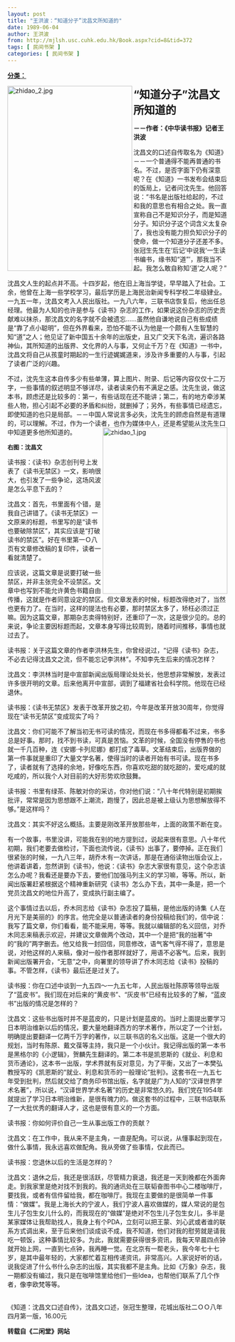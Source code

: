 ```yaml
---
layout: post
title: "王洪波：“知道分子”沈昌文所知道的"
date: 1989-06-04
author: 王洪波
from: http://mjlsh.usc.cuhk.edu.hk/Book.aspx?cid=8&tid=372
tags: [ 民间书架 ]
categories: [ 民间书架 ]
---
```


<div style="margin: 15px 10px 10px 0px;">
 <div>
  <span id="ctl00_ContentPlaceHolder1_chapter1_SubjectLabel" style="font-weight:bold;text-decoration:underline;">
   分类：
  </span>
 </div>
 <p>
  <img align="left" alt="zhidao_2.jpg" border="0" height="415" src="http://mjlsh.usc.cuhk.edu.hk/medias/contents/372/zhidao_2.jpg" width="280"/>
 </p>
 <p>
 </p>
 <p>
 </p>
 <p>
 </p>
 <p>
 </p>
 <p>
 </p>
 <p>
  <strong>
   <font size="5">
    “知道分子”沈昌文所知道的
   </font>
  </strong>
 </p>
 <p>
  <strong>
   －－作者：《中华读书报》记者王洪波
  </strong>
 </p>
 <p>
  沈昌文的口述自传取名为《知道》－－一个普通得不能再普通的书名。不过，是否字面下仍有深意呢？在《知道》一书发布会结束后的饭局上，记者问沈先生。他回答说：“书名是出版社给起的，不过和我的意思也有相合之处。我一直宣称自己不是知识分子，而是知道分子。知识分子这个词含义太复杂了，我也没有能力担负知识分子的使命，做一个知道分子还差不多。张冠生先生在‘后记’中说我‘一生读书编书，缘书知“道”’，那我当不起。我怎么敢自称知‘道’之人呢？”
 </p>
 <p>
  沈昌文人生的起点并不高。十四岁起，他在旧上海当学徒，早早踏入了社会。工余，他曾在上海一些学校学习，最后学历是上海民治新闻专科学校二年级肄业。一九五一年，沈昌文考入人民出版社。一九八六年，三联书店恢复后，他出任总经理。他最为人知的也许是参与《读书》杂志的工作，如果说这份杂志的历史贡献难以抹杀，那沈昌文的名字就不会被遗忘……虽然他自谦地说自己有些成绩是“靠了点小聪明”，但在外界看来，恐怕不能不认为他是一个颇有人生智慧的知“道”之人；他见证了新中国五十余年的出版史，且又广交天下名流，遍识各路神仙，其所知道的出版界、文化界的人与事，又何止千万？在《知道》一书中，沈昌文将自己从孩童时期起的一生行迹娓娓道来，涉及许多重要的人与事，引起了读者广泛的兴趣。
 </p>
 <p>
  不过，沈先生这本自传多少有些单薄，算上图片、附录、后记等内容仅仅十二万字，一些事情的叙述明显不够详尽，读者读来仍有不满足之感。沈先生说，做这本书，顾虑还是比较多的：第一，有些话现在还不能讲；第二，有的地方牵涉某些人物，担心引起不必要的矛盾和纠纷，就删掉了；另外，有些事情已经遗忘，即使知道的也只是局部。－－中国人常说言多必失，沈先生的顾虑自然是有道理的，可以理解。不过，作为一个读者，也作为媒体中人，还是希望能从沈先生口中知道更多他所知道的。
  <img align="right" alt="zhidao_1.jpg" border="0" height="373" src="http://mjlsh.usc.cuhk.edu.hk/medias/contents/372/zhidao_1.jpg" width="280"/>
 </p>
 <p>
  <font size="2">
   <strong>
    右图：沈昌文
   </strong>
  </font>
 </p>
 <p>
  读书报：《读书》杂志创刊号上发表了《读书无禁区》一文，影响很大，也引发了一些争论，这场风波是怎么平息下去的？
 </p>
 <p>
  沈昌文：首先，书里面有个错，是我自己讲错了。《读书无禁区》一文原来的标题，书里写的是“读书也要破除禁区”，其实应该是“打破读书的禁区”。好在书里第一Ｏ八页有文章修改稿的复印件，读者一看就清楚了。
 </p>
 <p>
  应该说，这篇文章是说要打破一些禁区，并非主张完全不设禁区。文章中也写到不能允许黄色书籍自由传播，这就是作者同意设定的禁区。但文章发表的时候，标题改得绝对了，当然也更有力了。在当时，这样的提法也有必要，那时禁区太多了，矫枉必须过正嘛。因为这篇文章，那期杂志卖得特别好，还重印了一次，这是很少见的。总的来说，争论主要因标题而起，文章本身写得比较周到，随着时间推移，事情也就过去了。
 </p>
 <p>
  读书报：关于这篇文章的作者李洪林先生，你曾经说过，“记得《读书》杂志，不必去记得沈昌文之流，但不能忘记李洪林”。不知李先生后来的情况怎样？
 </p>
 <p>
  沈昌文：李洪林当时是中宣部新闻出版局理论处处长，他思想非常解放，发表过许多很开明的文章。后来他离开中宣部，调到了福建省社会科学院。他现在已经退休。
 </p>
 <p>
  读书报：《读书无禁区》发表于改革开放之初，今年是改革开放30周年，你觉得现在“读书无禁区”变成现实了吗？
 </p>
 <p>
  沈昌文：你们可能不了解当初无书可读的情况，而现在书多得都看不过来，书多总是好事。那时，找不到书读，可真是苦恼。文革的时候，全国没有停售的书也就一千几百种，连《安娜·卡列尼娜》都打成了毒草。文革结束后，出版界做的第一件事就是重印了大量文学名著，使得当时的读者开始有书可读。现在书多了，读者就有了选择的余地，好像吃东西，你喜欢吃甜的就吃甜的，爱吃咸的就吃咸的，所以我个人对目前的大好形势欢欣鼓舞。
 </p>
 <p>
  读书报：书里有绿茶、陈敏对你的采访，你对他们说：“八十年代特别是初期挨批评，常常是因为思想跟不上潮流，跑慢了，因此总是被上级认为思想解放得不够。”是这样吗？
 </p>
 <p>
  沈昌文：其实不好这么概括。主要是刚改革开放那些年，上面的政策不断在变。
 </p>
 <p>
  有一个故事，书里没讲，可能我在别的地方提到过，说起来很有意思。八十年代初期，我们老要去做检讨，下面也流传说，《读书》出事了，要停掉。正在我们很紧张的时候，一九八三年，胡乔木有一次讲话，那是在通俗读物出版会议上，他讲着讲着，忽然讲到《读书》，他说：《读书》杂志大家很有意见，这个杂志该怎么办呢？我看还是要办下去，要他们加强马列主义的学习嘛，等等。所以，新闻出版署赶紧根据这个精神重新研究《读书》怎么办下去，其中一条是，把一个党员沈昌文的地位升高了，变成执行副主编了。
 </p>
 <p>
  这个事情过去以后，乔木同志给《读书》杂志投了篇稿，是他出版的诗集《人在月光下是美丽的》的序言。他完全是以普通读者的身份投稿给我们的，信中说：我写了篇文章，你们看看，能不能采用，等等。我就以编辑部的名义回信，对乔木同志来稿表示欢迎，并建议文章做两个改动，其中一个是把“我的拙著”中的“我的”两字删去。他又给我一封回信，同意修改，语气客气得不得了，意思是说，对他这样的人来稿，像对一般作者那样就好了，用语不必客气。后来，我到新闻出版署开会，“无意”之中，向署里的领导讲了乔木同志给《读书》投稿的事。不管怎样，《读书》最后还是过关了。
 </p>
 <p>
  读书报：你在口述中谈到一九五四～一九五七年，人民出版社陈原等领导出版了“蓝皮书”。我们现在对后来的“黄皮书”、“灰皮书”已经有比较多的了解，“蓝皮书”出版的情况是怎样的？
 </p>
 <p>
  沈昌文：这些书出版时并不是蓝皮的，只是计划是蓝皮的。当时上面提出要学习日本明治维新以后的情况，要大量地翻译西方的学术著作，所以定了一个计划，明确提出要翻译一亿两千万字的著作，以三联书店的名义出版。这是一个很大的规划，当时有陈原、戴文葆等主持，我只是一个小伙计。我记得出版的第一本书是黑格尔的《小逻辑》，贺麟先生翻译的。第二本书是凯恩斯的《就业、利息和货币通论》，这本书一出版，学术界就有反对意见，为了平衡，又出了一本樊弘教授写的《凯恩斯的“就业、利息和货币的一般理论”批判》。这套书在一九五七年受到批判，然后就交给了商务印书馆出版，名字就是广为人知的“汉译世界学术名著”，所以说，“汉译世界学术名著”的历史是非常悠久的。我们党在1954年就提出了学习日本明治维新，是很有魄力的。做这套书的过程中，三联书店联系了一大批优秀的翻译人才，这也是很有意义的一个方面。
 </p>
 <p>
  读书报：你如何评价自己一生从事出版工作的贡献？
 </p>
 <p>
  沈昌文：在工作中，我从来不是主角，一直是配角。可以说，从懂事起到现在，做什么事情，我永远喜欢做配角。我从旁做了些事情，仅此而已。
 </p>
 <p>
  读书报：您退休以后的生活是怎样的？
 </p>
 <p>
  沈昌文：退休之后，我还是很活跃，尽管精力衰退，我还是一天到晚都在外面奔走。到我家里是绝对找不到我的。我的通讯处在三联韬奋图书中心二楼咖啡厅，要找我，或者有信件留给我，都在咖啡厅。我现在主要做的是很简单一件事情：“做媒”。我是上海长大的宁波人，我们宁波人喜欢做媒的，媒人常说的是包生儿子包生女儿什么的，而我现在的“做媒”是绝对不包生儿子包生女儿，多半是某家媒体让我帮助找人，我身上有个PDA，立刻可以把王蒙、刘心武或者谁的联系方式调出来，至于后来他们谈成谈不成，我不知道，他们对我的慰劳就是请我吃一顿饭，这种事情比较多。为此，我就需要获得很多资讯，我每天早晨四点钟就开始上网，一直到七点钟，我再睡一觉。在北京有一帮老头，我今年七十七岁，是其中最年轻的，大家都忙着互相传递资讯，非常高兴。人家说好听的话，说我促进了什么书什么杂志的出版，其实我都不是主角。比如《万象》杂志，我一期都没有编过，我只是在咖啡馆里给他们一些Idea，也帮他们联系了几个作者，像李欧梵等等。
 </p>
 <p>
  <br/>
  《知道：沈昌文口述自传》，沈昌文口述，张冠生整理，花城出版社二ＯＯ八年四月第一版，16.00元
 </p>
 <p>
 </p>
 <p>
  <strong>
   转载自《二闲堂》网站
  </strong>
 </p>
</div>

